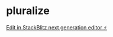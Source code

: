 # pluralize

[Edit in StackBlitz next generation editor ⚡️](https://stackblitz.com/~/github.com/wanderson03/pluralize)